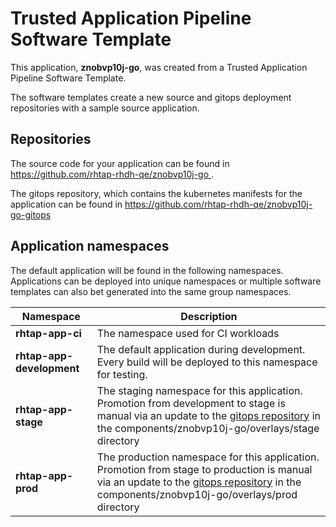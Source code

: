 # Trusted Application Pipeline Software Template

This application, **znobvp10j-go**, was created from a Trusted Application Pipeline Software Template.

The software templates create a new source and gitops deployment repositories with a sample source application. 

## Repositories

The source code for your application can be found in [https://github.com/rhtap-rhdh-qe/znobvp10j-go ](https://github.com/rhtap-rhdh-qe/znobvp10j-go ).
 
The gitops repository, which contains the kubernetes manifests for the application can be found in 
[https://github.com/rhtap-rhdh-qe/znobvp10j-go-gitops ](https://github.com/rhtap-rhdh-qe/znobvp10j-go-gitops ) 

## Application namespaces 

The default application will be found in the following namespaces. Applications can be deployed into unique namespaces or multiple software templates can also bet generated into the same group namespaces.  

|  Namespace   |  Description   |  
| -------- | -------- |
| **rhtap-app-ci** | The namespace used for CI workloads |
| **rhtap-app-development** | The default application during development. Every build will be deployed to this namespace for testing. |
| **rhtap-app-stage** | The staging namespace for this application. Promotion from development to stage is manual via an update to the [gitops repository](https://github.com/rhtap-rhdh-qe/znobvp10j-go-gitops ) in the components/znobvp10j-go/overlays/stage directory |
| **rhtap-app-prod** | The production namespace for this application. Promotion from stage to production is manual via an update to the [gitops repository](https://github.com/rhtap-rhdh-qe/znobvp10j-go-gitops ) in the components/znobvp10j-go/overlays/prod directory |
